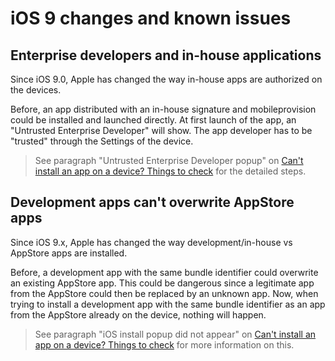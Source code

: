 # iOS 9 changes and known issues

## Enterprise developers and in-house applications

Since iOS 9.0, Apple has changed the way in-house apps are authorized on the devices.

Before, an app distributed with an in-house signature and mobileprovision could be installed and launched directly.
At first launch of the app, an "Untrusted Enterprise Developer" will show.
The app developer has to be "trusted" through the Settings of the device.

> See paragraph "Untrusted Enterprise Developer popup" on [Can't install an app on a device? Things to check](/iOS/Cant-install-an-app-on-a-device-things-to-check) for the detailed steps.

## Development apps can't overwrite AppStore apps

Since iOS 9.x, Apple has changed the way development/in-house vs AppStore apps are installed.

Before, a development app with the same bundle identifier could overwrite an existing AppStore app.
This could be dangerous since a legitimate app from the AppStore could then be replaced by an unknown app.
Now, when trying to install a development app with the same bundle identifier as an app from the AppStore already on the device, nothing will happen.

> See paragraph "iOS install popup did not appear" on [Can't install an app on a device? Things to check](/iOS/Cant-install-an-app-on-a-device-things-to-check) for more information on this.
